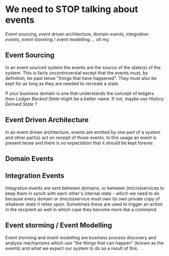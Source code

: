# We need to STOP talking about events

*Event* sourcing, *event* driven architecture, domain *events*, integration *events*, *event* storming / *event* modelling.... oh my.

## Event Sourcing

In an event sourced system the events are the source of the state(s) of the system.  This is fairly uncontroversial except that the events must, by definition, be past tense "things that have happened".  They must also be kept for as long as they are needed to recreate a state.  

If your business domain is one that understands the concept of ledgers then *Ledger Backed State* might be a better name.  If not, maybe use *History Derived State* ?

## Event Driven Architecture

In an event driven architecture, events are emitted by one part of a system and other part(s) act on receipt of those events.  In this usage an event is present tense and there is no expectation that it should be kept forever.  

## Domain Events



## Integration Events

Integration events are sent between domains, or between (micro)services to keep them in synch with each other's internal state - which we need to do because every domain or (micro)service must own its own private copy of whatever state it relies upon.  Sometimes these are used to trigger an action in the recipient as well in which case they become more like a *command*.

## Event storming / Event Modelling

Event storming and event modelling are business process discovery and analysis mechanisms which use "the things that can happen" (known as the events) and what we expect our system to do as a result of this.  

